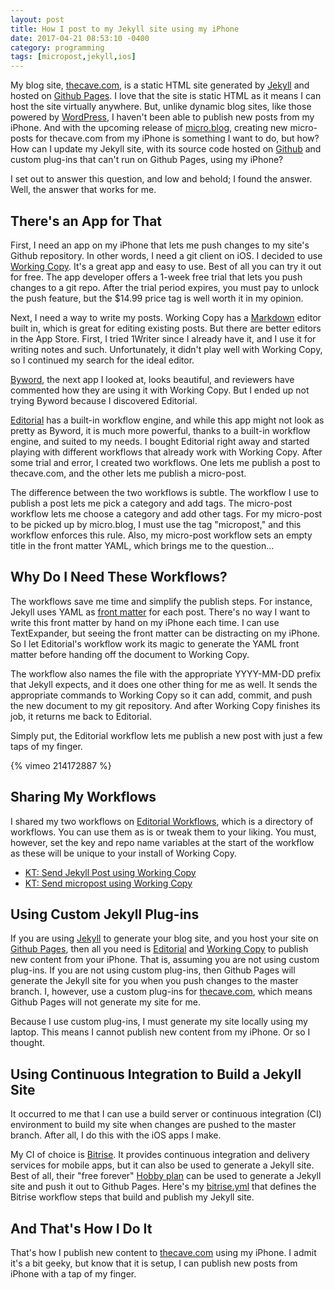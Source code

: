 ```yaml
---
layout: post
title: How I post to my Jekyll site using my iPhone
date: 2017-04-21 08:53:10 -0400
category: programming
tags: [micropost,jekyll,ios]
---
```


My blog site, [thecave.com][1], is a static HTML site generated by [Jekyll][2] and hosted on [Github Pages][3]. I love that the site is static HTML as it means I can host the site virtually anywhere. But, unlike dynamic blog sites, like those powered by [WordPress][4], I haven't been able to publish new posts from my iPhone. And with the upcoming release of [micro.blog][5], creating new micro-posts for thecave.com from my iPhone is something I want to do, but how? How can I update my Jekyll site, with its source code hosted on [Github][6] and custom plug-ins that can't run on Github Pages, using my iPhone?

I set out to answer this question, and low and behold; I found the answer. Well, the answer that works for me. 

## There's an App for That

First, I need an app on my iPhone that lets me push changes to my site's Github repository. In other words, I need a git client on iOS. I decided to use [Working Copy][7]. It's a great app and easy to use. Best of all you can try it out for free. The app developer offers a 1-week free trial that lets you push changes to a git repo. After the trial period expires, you must pay to unlock the push feature, but the $14.99 price tag is well worth it in my opinion. 

Next, I need a way to write my posts. Working Copy has a [Markdown][8] editor built in, which is great for editing existing posts. But there are better editors in the App Store. First, I tried 1Writer since I already have it, and I use it for writing notes and such. Unfortunately, it didn't play well with Working Copy, so I continued my search for the ideal editor.

[Byword][9], the next app I looked at, looks beautiful, and reviewers have commented how they are using it with Working Copy. But I ended up not trying Byword because I discovered Editorial. 

[Editorial][10] has a built-in workflow engine, and while this app might not look as pretty as Byword, it is much more powerful, thanks to a built-in workflow engine, and suited to my needs. I bought Editorial right away and started playing with different workflows that already work with Working Copy. After some trial and error, I created two workflows. One lets me publish a post to thecave.com, and the other lets me publish a micro-post. 

The difference between the two workflows is subtle. The workflow I use to publish a post lets me pick a category and add tags. The micro-post workflow lets me choose a category and add other tags. For my micro-post to be picked up by micro.blog, I must use the tag "micropost," and this workflow enforces this rule. Also, my micro-post workflow sets an empty title in the front matter YAML, which brings me to the question...

## Why Do I Need These Workflows?

 The workflows save me time and simplify the publish steps. For instance, Jekyll uses YAML as [front matter][15] for each post. There's no way I want to write this front matter by hand on my iPhone each time. I can use TextExpander, but seeing the front matter can be distracting on my iPhone. So I let Editorial's workflow work its magic to generate the YAML front matter before handing off the document to Working Copy.

The workflow also names the file with the appropriate YYYY-MM-DD prefix that Jekyll expects, and it does one other thing for me as well. It sends the appropriate commands to Working Copy so it can add, commit, and push the new document to my git repository. And after Working Copy finishes its job, it returns me back to Editorial. 

Simply put, the Editorial workflow lets me publish a new post with just a few taps of my finger. 

{% vimeo 214172887 %}

## Sharing My Workflows

I shared my two workflows on [Editorial Workflows][11], which is a directory of workflows. You can use them as is or tweak them to your liking. You must, however, set the key and repo name variables at the start of the workflow as these will be unique to your install of Working Copy.

- [KT: Send Jekyll Post using Working Copy](http://www.editorial-workflows.com/workflow/5790030849114112/WIlXHDBWQBQ)
- [KT: Send micropost using Working Copy](http://www.editorial-workflows.com/workflow/5335890234703872/dIfk8O40fDM)

## Using Custom Jekyll Plug-ins

If you are using [Jekyll][2] to generate your blog site, and you host your site on [Github Pages][3], then all you need is [Editorial][10] and [Working Copy][7] to publish new content from your iPhone. That is, assuming you are not using custom plug-ins. If you are not using custom plug-ins, then Github Pages will generate the Jekyll site for you when you push changes to the master branch. I, however, use a custom plug-ins for [thecave.com][1], which means Github Pages will not generate my site for me. 

Because I use custom plug-ins, I must generate my site locally using my laptop. This means I cannot publish new content from my iPhone. Or so I thought.

## Using Continuous Integration to Build a Jekyll Site

It occurred to me that I can use a build server or continuous integration (CI) environment to build my site when changes are pushed to the master branch. After all, I do this with the iOS apps I make. 

My CI of choice is [Bitrise][12]. It provides continuous integration and delivery services for mobile apps, but it can also be used to generate a Jekyll site. Best of all, their "free forever" [Hobby plan][13] can be used to generate a Jekyll site and push it out to Github Pages. Here's my [bitrise.yml][14] that defines the Bitrise workflow steps that build and publish my Jekyll site. 

## And That's How I Do It

That's how I publish new content to [thecave.com][1] using my iPhone. I admit it's a bit geeky, but know that it is setup, I can publish new posts from iPhone with a tap of my finger.

[1]: https://www.thecave.com
[2]: https://jekyllrb.com
[3]: https://pages.github.com
[4]: https://wordpress.com
[5]: http://micro.blog
[6]: https://github.com
[7]: https://workingcopyapp.com
[8]: https://daringfireball.net/projects/markdown/syntax
[9]: https://bywordapp.com
[10]: http://omz-software.com/editorial/
[11]: http://www.editorial-workflows.com
[12]: https://www.bitrise.io
[13]: https://www.bitrise.io/pricing
[14]: https://github.com/kirbyt/site-www-thecave-com/blob/master/bitrise.yml
[15]: https://jekyllrb.com/docs/frontmatter/

